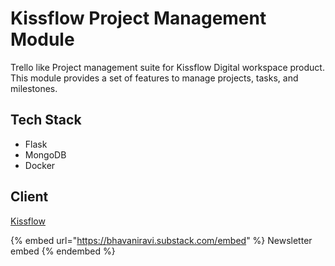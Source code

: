 # Kissflow Project Management Module

Trello like Project management suite for Kissflow Digital workspace product. This module provides a set of features to manage projects, tasks, and milestones.

## Tech Stack

* Flask
* MongoDB
* Docker

## Client

[Kissflow](https://kissflow.com)



{% embed url="https://bhavaniravi.substack.com/embed" %}
Newsletter embed
{% endembed %}
